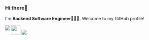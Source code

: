 ### Hi there👋

I'm **Backend Software Engineer👨🏻‍💻.** Welcome to my GitHub profile!

<img src="https://github.com/MagomedovArthur/MagomedovArthur/tree/main/main/dev.gif" width="30" loading="lazy"/>

<img src="https://github-readme-stats.vercel.app/api?username=MagomedovArthur&title_color=0074D9&text_color=E5C07B&icon_color=2ECC40&border_color=30363D&bg_color=161B22&show_icons=true&cache_seconds=1800&locale=en&border_radius=5&hide=,issues,&count_private=true&include_all_commit=true"/>

<img align="left" src="https://komarev.com/ghpvc/?username=MagomedovArthur&color=2ECC40&label=PROFILE+VIEWS"/>
